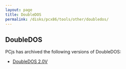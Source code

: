 ```yaml
---
layout: page
title: DoubleDOS
permalink: /disks/pcx86/tools/other/doubledos/
---
```


DoubleDOS
---------

PCjs has archived the following versions of DoubleDOS:

* [DoubleDOS 2.0V](2.0v/)
